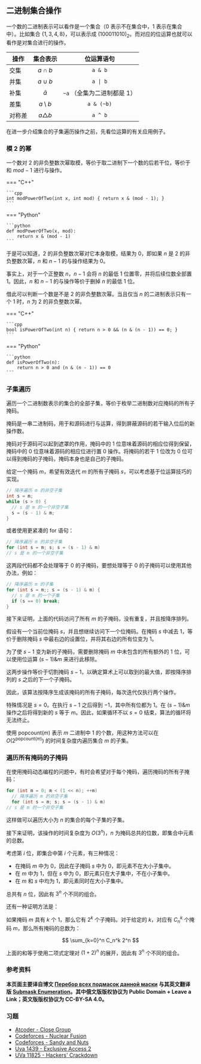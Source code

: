 ## 二进制集合操作

一个数的二进制表示可以看作是一个集合（$0$ 表示不在集合中，$1$ 表示在集合中）。比如集合 $\{1,3,4,8\}$，可以表示成 $(100011010)_2$。而对应的位运算也就可以看作是对集合进行的操作。

| 操作   |    集合表示     |         位运算语句          |
| ------ | :-------------: | :-------------------------: |
| 交集   |   $a \cap b$    |           `a & b`           |
| 并集   |   $a \cup b$    |   <code>a &#124; b</code>   |
| 补集   |    $\bar{a}$    | `~a` （全集为二进制都是 1） |
| 差集   | $a \setminus b$ |         `a & (~b)`          |
| 对称差 | $a\triangle b$  |           `a ^ b`           |

在进一步介绍集合的子集遍历操作之前，先看位运算的有关应用例子。

### 模 2 的幂

一个数对 $2$ 的非负整数次幂取模，等价于取二进制下一个数的后若干位，等价于和 $mod-1$ 进行与操作。

=== "C++"

    ```cpp
    int modPowerOfTwo(int x, int mod) { return x & (mod - 1); }
    ```

=== "Python"

    ```python
    def modPowerOfTwo(x, mod):
        return x & (mod - 1)
    ```

于是可以知道，$2$ 的非负整数次幂对它本身取模，结果为 $0$，即如果 $n$ 是 $2$ 的非负整数次幂，$n$ 和 $n-1$ 的与操作结果为 $0$。

事实上，对于一个正整数 $n$，$n-1$ 会将 $n$ 的最低 $1$ 位置零，并将后续位数全部置 $1$。因此，$n$ 和 $n-1$ 的与操作等价于删掉 $n$ 的最低 $1$ 位。

借此可以判断一个数是不是 $2$ 的非负整数次幂。当且仅当 $n$ 的二进制表示只有一个 $1$ 时，$n$ 为 $2$ 的非负整数次幂。

=== "C++"

    ```cpp
    bool isPowerOfTwo(int n) { return n > 0 && (n & (n - 1)) == 0; }
    ```

=== "Python"

    ```python
    def isPowerOfTwo(n):
        return n > 0 and (n & (n - 1)) == 0
    ```

### 子集遍历

遍历一个二进制数表示的集合的全部子集，等价于枚举二进制数对应掩码的所有子掩码。

掩码是一串二进制码，用于和源码进行与运算，得到屏蔽源码的若干输入位后的新操作数。

掩码对于源码可以起到遮罩的作用，掩码中的 $1$ 位意味着源码的相应位得到保留，掩码中的 $0$ 位意味着源码的相应位进行置 $0$ 操作。将掩码的若干 $1$ 位改为 $0$ 位可以得到掩码的子掩码，掩码本身也是自己的子掩码。

给定一个掩码 $m$，希望有效迭代 $m$ 的所有子掩码 $s$，可以考虑基于位运算技巧的实现。

```cpp
// 降序遍历 m 的非空子集
int s = m;
while (s > 0) {
  // s 是 m 的一个非空子集
  s = (s - 1) & m;
}
```

或者使用更紧凑的 for 语句：

```cpp
// 降序遍历 m 的非空子集
for (int s = m; s; s = (s - 1) & m)
// s 是 m 的一个非空子集
```

这两段代码都不会处理等于 $0$ 的子掩码，要想处理等于 $0$ 的子掩码可以使用其他办法，例如：

```cpp
// 降序遍历 m 的子集
for (int s = m;; s = (s - 1) & m) {
  // s 是 m 的一个子集
  if (s == 0) break;
}
```

接下来证明，上面的代码访问了所有 $m$ 的子掩码，没有重复，并且按降序排列。

假设有一个当前位掩码 $s$，并且想继续访问下一个位掩码。在掩码 $s$ 中减去 $1$，等价于删除掩码 $s$ 中最右边的设置位，并将其右边的所有位变为 $1$。

为了使 $s-1$ 变为新的子掩码，需要删除掩码 $m$ 中未包含的所有额外的 $1$ 位，可以使用位运算 $(s-1)\&m$ 来进行此移除。

这两步操作等价于切割掩码 $s-1$，以确定算术上可以取到的最大值，即按降序排列的 $s$ 之后的下一个子掩码。

因此，该算法按降序生成该掩码的所有子掩码，每次迭代仅执行两个操作。

特殊情况是 $s=0$。在执行 $s-1$ 之后得到 $-1$，其中所有位都为 $1$。在 $(s-1)\&m$ 操作之后将得到新的 $s$ 等于 $m$。因此，如果循环不以 $s=0$ 结束，算法的循环将无法终止。

使用 $\text{popcount}(m)$ 表示 $m$ 二进制中 $1$ 的个数，用这种方法可以在 $O(2^{\text{popcount}(m)})$ 的时间复杂度内遍历集合 $m$ 的子集。

### 遍历所有掩码的子掩码

在使用掩码动态编程的问题中，有时会希望对于每个掩码，遍历掩码的所有子掩码：

```cpp
for (int m = 0; m < (1 << n); ++m)
  // 降序遍历 m 的非空子集
  for (int s = m; s; s = (s - 1) & m)
// s 是 m 的一个非空子集
```

这样做可以遍历大小为 $n$ 的集合的每个子集的子集。

接下来证明，该操作的时间复杂度为 $O(3^n)$，$n$ 为掩码总共的位数，即集合中元素的总数。

考虑第 $i$ 位，即集合中第 $i$ 个元素，有三种情况：

- 在掩码 $m$ 中为 $0$，因此在子掩码 $s$ 中为 $0$，即元素不在大小子集中。
- 在 $m$ 中为 $1$，但在 $s$ 中为 $0$，即元素只在大子集中，不在小子集中。
- 在 $m$ 和 $s$ 中均为 $1$，即元素同时在大小子集中。

总共有 $n$ 位，因此有 $3^n$ 个不同的组合。

还有一种证明方法是：

如果掩码 $m$ 具有 $k$ 个 $1$，那么它有 $2^k$ 个子掩码。对于给定的 $k$，对应有 $C_n^k$ 个掩码 $m$，那么所有掩码的总数为：

$$
\sum_{k=0}^n C_n^k 2^n
$$

上面的和等于使用二项式定理对 $(1+2)^n$ 的展开，因此有 $3^n$ 个不同的组合。

### 参考资料

**本页面主要译自博文 [Перебор всех подмасок данной маски](http://e-maxx.ru/algo/all_submasks) 与其英文翻译版 [Submask Enumeration](https://cp-algorithms.com/algebra/all-submasks.html)。其中俄文版版权协议为 Public Domain + Leave a Link；英文版版权协议为 CC-BY-SA 4.0。**

### 习题

- [Atcoder - Close Group](https://atcoder.jp/contests/abc187/tasks/abc187_f)
- [Codeforces - Nuclear Fusion](http://codeforces.com/problemset/problem/71/E)
- [Codeforces - Sandy and Nuts](http://codeforces.com/problemset/problem/599/E)
- [Uva 1439 - Exclusive Access 2](https://uva.onlinejudge.org/index.php?option=com_onlinejudge&Itemid=8&page=show_problem&problem=4185)
- [UVa 11825 - Hackers' Crackdown](https://uva.onlinejudge.org/index.php?option=com_onlinejudge&Itemid=8&page=show_problem&problem=2925)
